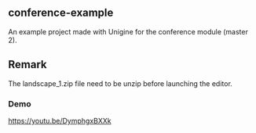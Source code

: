 ## conference-example
An example project made with Unigine for the conference module (master 2).

## Remark
The landscape_1.zip file need to be unzip before launching the editor.
### Demo
https://youtu.be/DymphgxBXXk
